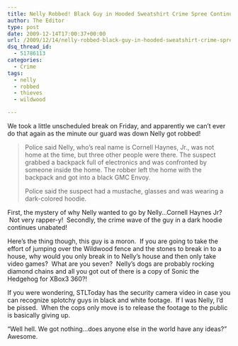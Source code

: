 ```yaml
---
title: Nelly Robbed! Black Guy in Hooded Sweatshirt Crime Spree Continues
author: The Editor
type: post
date: 2009-12-14T17:00:37+00:00
url: /2009/12/14/nelly-robbed-black-guy-in-hooded-sweatshirt-crime-spree-continues/
dsq_thread_id:
  - 51786113
categories:
  - Crime
tags:
  - nelly
  - robbed
  - thieves
  - wildwood

---
```

We took a little unscheduled break on Friday, and apparently we can&#8217;t ever do that again as the minute our guard was down Nelly got robbed!

> Police said Nelly, who&#8217;s real name is Cornell Haynes, Jr., was not home at the time, but three other people were there. The suspect grabbed a backpack full of electronics and was confronted by someone inside the home. The robber left the home with the backpack and got into a black GMC Envoy.
> 
> Police said the suspect had a mustache, glasses and was wearing a dark-colored hoodie.

First, the mystery of why Nelly wanted to go by Nelly&#8230;Cornell Haynes Jr?  Not very rapper-y!  Secondly, the crime wave of the guy in a dark hoodie continues unabated!

Here&#8217;s the thing though, this guy is a moron.  If you are going to take the effort of jumping over the Wildwood fence and the stones to break in to a house, why would you only break in to Nelly&#8217;s house and then only take video games?  What are you seven?  Nelly&#8217;s dogs are probably rocking diamond chains and all you got out of there is a copy of Sonic the Hedgehog for XBox3 360?!

If you were wondering, STLToday has the security camera video in case you can recognize splotchy guys in black and white footage.  If I was Nelly, I&#8217;d be pissed.  When the cops only move is to release the footage to the public is basically giving up.

&#8220;Well hell. We got nothing&#8230;does anyone else in the world have any ideas?&#8221; Awesome.